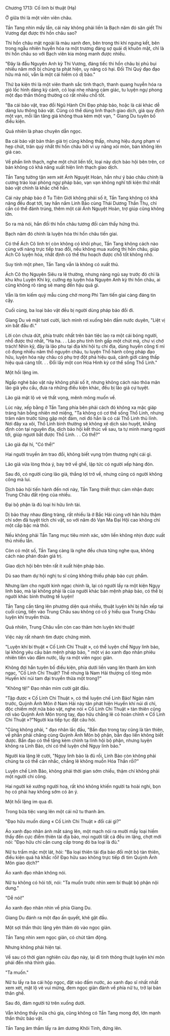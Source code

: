 




Chương 1713: Cố linh bí thuật (Hạ)


Ở giữa thì là một viên viên châu.

Tần Tang nhìn mấy lần, cái này không phải liền là Bạch năm đó săn giết Thi Vương đạt được thi hồn châu sao?

Thi hồn châu mặt ngoài là màu xanh đen, bên trong thi khí ngưng kết, bên trong ngẫu nhiên huyễn hóa ra một trương đáng sợ quái dị khuôn mặt, chỉ là thi hồn châu so với Bạch viên kia mỏng manh được nhiều.

"Đây là đầu Nguyên Anh kỳ Thi Vương, đáng tiếc thi hồn châu bị phủ bụi nhiều năm mới bị chúng ta phát hiện, uy năng có hại. Đối Thi Quỷ đạo đạo hữu mà nói, vẫn là một cái hiếm có dị bảo."

Thứ ba kiện thì là một viên thanh sắc tinh thạch, thanh quang huyễn hóa ra gió lốc hình dáng kỳ cảnh, có loại nhẹ nhàng cảm giác, tu luyện ngự phong một đạo thần thông thường có rất nhiều chỗ tốt.

"Ba cái bảo vật, trao đổi Ngũ Hành Chi Đạo pháp bảo, hoặc là cái khác dễ dàng lưu thông bảo vật. Cũng có thể dùng linh thạch giao dịch, giá quy định một vạn, mỗi lần tăng giá không thua kém một vạn, " Giang Du tuyên bố điều kiện.

Quả nhiên là phao chuyên dẫn ngọc.

Ba cái bảo vật bản thân giá trị cũng không thấp, nhưng hiệu dụng phạm vi hẹp chút, trân quý nhất thi hồn châu bởi vì uy năng xói mòn, bán không lên giá cao.

Về phần linh thạch, nghe một chút liền tốt, loại này dịch bảo hội bên trên, cơ bản không có khả năng xuất hiện linh thạch giao dịch.

Tần Tang tường tận xem xét Ánh Nguyệt Hoàn, hắn như ý bảo châu chính là cương tráo loại phòng ngự pháp bảo, vạn vạn không nghĩ tới kiện thứ nhất bảo vật chính là khắc chế hắn.

Cái này pháp bảo ở Tu Tiên Giới không phải số ít, Tần Tang không có khả năng đều đoạt tới, tay hắn nắm Linh Bảo cùng Thái Dương Thần Thụ, chỉ cần có thể đánh trúng, thêm một cái Ánh Nguyệt Hoàn, trợ giúp cũng không lớn.

So ra mà nói, hắn đối thi hồn châu tương đối cảm thấy hứng thú.

Bạch năm đó chính là luyện hóa thi hồn châu tiến giai.

Có thể Ách Cô linh trí còn không có khôi phục, Tần Tang không cách nào cùng với nàng trực tiếp trao đổi, nếu không mua xuống thi hồn châu, giúp Ách Cô luyện hóa, nhất định có thể thu hoạch được chỗ tốt không nhỏ.

Suy tính một phen, Tần Tang vẫn là không có xuất thủ.

Ách Cô thọ Nguyên Siêu ra lẽ thường, nhưng nàng ngủ say trước đó chỉ là khu khu Luyện Khí kỳ, cưỡng ép luyện hóa Nguyên Anh kỳ thi hồn châu, ai cũng không rõ ràng sẽ mang đến hậu quả gì.

Vẫn là tìm kiếm quỷ mẫu cùng chờ mong Phì Tàm tiến giai càng đáng tin cậy.

Cuối cùng, ba loại bảo vật đều bị người dùng pháp bảo đổi đi.

Giang Du vẻ mặt tươi cười, lách mình rơi xuống bên đầm nước duyên, "Liệt vị xin bắt đầu đi."

Lời còn chưa dứt, phía trước nhất trên bàn tiệc lao ra một cái bóng người, nhổ được thứ nhất, "Ha ha. . . Lão phu tính tình gấp một chút mà, chư vị chớ trách! Nhìn kỹ, đây là lão phu tại địa khí hội tụ chi địa, dùng huyền công tỉ mỉ cô đọng nhiều năm thổ nguyên châu, tu luyện Thổ hành công pháp đạo hữu, luyện hóa này châu có phụ trợ đột phá hiệu quả, cảnh giới càng thấp hiệu quả càng tốt. . . Đổi lấy một con Hóa Hình kỳ cơ thể sống Thổ Linh."

Một hồi lặng im.

Ngấp nghé bảo vật này không phải số ít, nhưng không cách nào thỏa mãn lão giả yêu cầu, đưa ra những điều kiện khác, đều bị lão giả cự tuyệt.

Lão giả mặt lộ vẻ vẻ thất vọng, mênh mông muốn về.

Lúc này, xếp bằng ở Tần Tang phía bên phải cách đó không xa mặc giáp tráng hán bỗng nhiên mở miệng, "Ta không có cơ thể sống Thổ Linh, nhưng trăm năm trước từng gặp một đám, nơi đó hẳn là có cái Thổ Linh thủ lĩnh. Nơi đây xa xôi, Thổ Linh bình thường sẽ không xê dịch sào huyệt, khẳng định còn tại nguyên địa, dịch bảo hội kết thúc về sau, ta tự mình mang ngươi tới, giúp ngươi bắt được Thổ Linh. . . Có thể?"

Lão giả đại hỉ, "Có thể!"

Hai người truyền âm trao đổi, không biết vụng trộm thương nghị cái gì.

Lão giả vừa lòng thỏa ý, bay trở về ghế, lập tức có người xếp hàng đón.

Sau đó, có người cùng lão giả, thắng lợi trở về, nhưng cũng có người không công mà lui.

Dịch bảo hội tiến hành đến nơi này, Tần Tang thiết thực cảm nhận được Trung Châu đất rộng của nhiều.

Đại bộ phận là đủ loại hi hữu linh tài.

Dị bảo thay nhau đăng tràng, rất nhiều là ở Bắc Hải cùng với hãn hữu thậm chí sớm đã tuyệt tích chi vật, so với năm đó Vạn Ma Đại Hội cao không chỉ một cấp bậc mà thôi.

Nếu không phải Tần Tang mục tiêu minh xác, sớm liền không nhịn được xuất thủ nhiều lần.

Còn có một số, Tần Tang càng là nghe đều chưa từng nghe qua, không cách nào phán đoán giá trị.

Giao dịch hội bên trên rất ít xuất hiện pháp bảo.

Dù sao tham dự hội nghị tu sĩ cũng không thiếu pháp bảo cực phẩm.

Nhưng làm cho người kinh ngạc chính là, lại có người lấy ra một kiện Ngụy linh bảo, mà lại không phải là của người khác bản mệnh pháp bảo, có thể bị người khác bình thường tế luyện!

Tần Tang cần tăng lên phương diện quá nhiều, thuật luyện khí bị hắn xếp tại cuối cùng, tiến vào Trung Châu sau không có cố ý hiểu qua Trung Châu luyện khí truyền thừa.

Quả nhiên, Trung Châu vẫn còn cao thâm hơn luyện khí thuật!

Việc này rất nhanh tìm được chứng minh.

"Luyện khí bí thuật « Cố Linh Chi Thuật », có thể luyện chế Ngụy linh bảo, lại không yêu cầu bản mệnh pháp bảo, " một vị áo xanh đạo nhân phiêu nhiên tiến vào đầm nước, lấy ra một viên ngọc giản.

Không đợi hắn tuyên bố điều kiện, phía dưới liền vang lên thanh âm kinh ngạc, "Cố Linh Chi Thuật? Thế nhưng là Nam Hải thượng cổ tông môn Huyền khí núi tam đại truyền thừa một trong?"

"Không tệ!" Đạo nhân mỉm cười gật đầu.

"Tập được « Cố Linh Chi Thuật », có thể luyện chế Linh Bảo! Ngàn năm trước, Quỳnh Ảnh Môn ở Nam Hải này tân phát hiện Huyền khí núi di chỉ, độc chiếm một nửa bảo vật, nghe nói « Cố Linh Chi Thuật » tàn thiên cũng rơi vào Quỳnh Ảnh Môn trong tay, đạo hữu chẳng lẽ có hoàn chỉnh « Cố Linh Chi Thuật »?"Người kia tiếp tục đặt câu hỏi.

"Cũng không phải, " đạo nhân lắc đầu, "Bần đạo trong tay cũng là tàn thiên, về phần phải chăng cùng Quỳnh Ảnh Môn bộ phận, bần đạo liền không biết được. Bần đạo có thể tặng kèm chính ta lĩnh hội bộ phận, nhưng luyện không ra Linh Bảo, chỉ có thể luyện chế Ngụy linh bảo."

Người kia lặng lẽ cười, "Ngụy linh bảo là đủ rồi, Linh Bảo còn không phải chúng ta có thể cân nhắc, chẳng lẽ không muốn Hóa Thần rồi?"

Luyện chế Linh Bảo, không phải thời gian sớm chiều, thậm chí không phải một người chi công.

Hai người kẻ xướng người hoạ, rất khó không khiến người ta hoài nghi, bọn họ có phải hay không sớm có ăn ý.

Một hồi lặng im qua đi.

Trong bữa tiệc vang lên một cái nữ tu thanh âm.

"Đạo hữu muốn dùng « Cố Linh Chi Thuật » đổi cái gì?"

Áo xanh đạo nhân ánh mắt sáng lên, một mạch nói ra mười mấy loại hiếm thấy đến cực điểm thiên tài địa bảo, mọi người tất cả đều im lặng, chợt mới nói: "Đạo hữu chỉ cần cung cấp trong đó ba loại là đủ."

Nữ tu trầm mặc một lát, hỏi: "Ba loại thiên tài địa bảo đổi một bộ tàn thiên, điều kiện quá hà khắc rồi! Đạo hữu sao không trực tiếp đi tìm Quỳnh Ảnh Môn giao dịch?"

Áo xanh đạo nhân không nói.

Nữ tu không có hỏi tới, nói: "Ta muốn trước nhìn xem bí thuật bộ phận nội dung."

"Dễ nói!"

Áo xanh đạo nhân nhìn về phía Giang Du.

Giang Du đánh ra một đạo ấn quyết, khẽ gật đầu.

Một sợi thần thức lặng yên thăm dò vào ngọc giản.

Tần Tang nhìn xem ngọc giản, có chút tâm động.

Nhưng không phải hiện tại.

Về sau có thời gian nghiên cứu đạo này, lại đi tinh thông thuật luyện khí môn phái đến nhà thỉnh giáo.

"Ta muốn."

Nữ tu lấy ra ba cái hộp ngọc, đặt vào đầm nước, áo xanh đạo sĩ nhất nhất xem xét, mặt lộ vẻ vui mừng, đem ngọc giản đánh về phía nữ tu, trở lại bản thân ghế.

Sau đó, đám người từ trên xuống dưới.

Vẫn không thấy nữa chủ gia, cũng không có Tần Tang mong đợi, lớn mạnh thần thức bảo vật.

Tần Tang âm thầm lấy ra âm dương Khôi Tinh, đứng lên.




